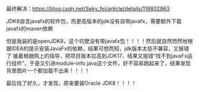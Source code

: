 最终解决：https://blog.csdn.net/Seky_fei/article/details/116802863

JDK8自含javafx的软件包，而更高版本的jdk没有自带javafx，需要额外下载javafx的maven依赖

但是我装的是openJDK8，这个坑壁没有带javafx包！！！！然后就自然而然地根据IDEA的提示安装JavaFx的依赖，结果可想而知，jdk版本太低不兼容，又报错了
接着根据网上的指导，把项目版本拉高到JDK17，结果又报错“找不到javaFx运行组件”，于是又引进module-info.java这个文件，好不容易跑起来了，结果发现背景图片一个都加载不出来！！！！

最后找了好久，才发现，原来要装Oracle JDK8！！！！